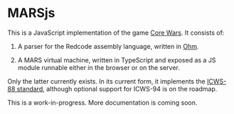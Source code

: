 # MARSjs

This is a JavaScript implementation of the game [Core Wars](https://en.wikipedia.org/wiki/Core_War). It consists of:

1. A parser for the Redcode assembly language, written in [Ohm](https://ohmlang.github.io).

2. A MARS virtual machine, written in TypeScript and exposed as a JS module runnable either in the browser or on the server.

Only the latter currently exists. In its current form, it implements the [ICWS-88 standard](https://kot.rogacz.com/Science/Teaching/2014-15%20(1)/3LO_inf_2c/listy/redcode-icws-88-2.pdf), although optional support for ICWS-94 is on the roadmap.

This is a work-in-progress. More documentation is coming soon.
